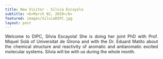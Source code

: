 ```yaml
---
title: New Visitor - Silvia Escayola
subtitle: <b>March 02, 2020</b>
featured: images/SilviaDIPC.jpg
layout: post
---
```


<P ALIGN="justify">Welcome to DIPC, Silvia Escayola! She is doing her joint PhD with Prof. Miquel Solà of Universitat de Girona and with the Dr. Eduard Matito about the chemical structure and reactivity of aromatic and antiaromatic excited molecular systems. Silvia will be with us during the whole month.</p>
